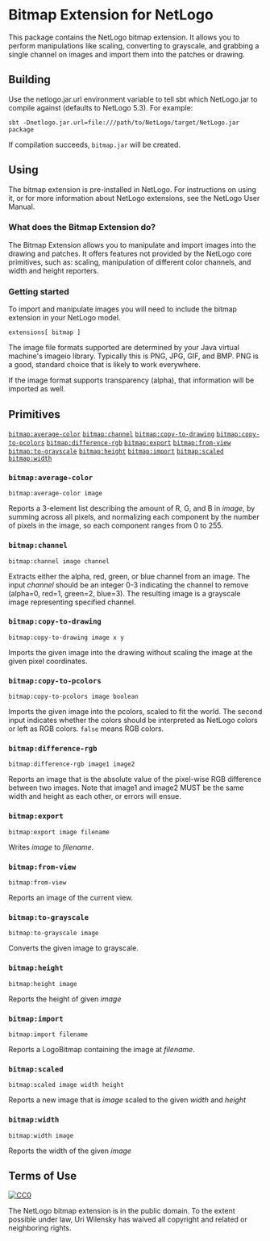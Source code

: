 
# Bitmap Extension for NetLogo

This package contains the NetLogo bitmap extension. It allows you to perform manipulations like scaling, converting to grayscale, and grabbing a single channel on images and import them into the patches or drawing.

## Building

Use the netlogo.jar.url environment variable to tell sbt which NetLogo.jar to compile against (defaults to NetLogo 5.3). For example:

    sbt -Dnetlogo.jar.url=file:///path/to/NetLogo/target/NetLogo.jar package

If compilation succeeds, `bitmap.jar` will be created.

## Using

The bitmap extension is pre-installed in NetLogo. For instructions on using it, or for more information about NetLogo extensions, see the NetLogo User Manual.

### What does the Bitmap Extension do?

The Bitmap Extension allows you to manipulate and import images into
the drawing and patches. It offers features not provided by the
NetLogo core primitives, such as: scaling, manipulation of different
color channels, and width and height reporters.

### Getting started

To import and manipulate images you will need to include the bitmap
extension in your NetLogo model.

```NetLogo
extensions[ bitmap ]
```

The image file formats supported are determined by your Java virtual
machine's imageio library. Typically this is PNG, JPG, GIF, and
BMP. PNG is a good, standard choice that is likely to work
everywhere.

If the image format supports transparency (alpha), that information
will be imported as well.

## Primitives

[`bitmap:average-color`](#bitmapaverage-color)
[`bitmap:channel`](#bitmapchannel)
[`bitmap:copy-to-drawing`](#bitmapcopy-to-drawing)
[`bitmap:copy-to-pcolors`](#bitmapcopy-to-pcolors)
[`bitmap:difference-rgb`](#bitmapdifference-rgb)
[`bitmap:export`](#bitmapexport)
[`bitmap:from-view`](#bitmapfrom-view)
[`bitmap:to-grayscale`](#bitmapto-grayscale)
[`bitmap:height`](#bitmapheight)
[`bitmap:import`](#bitmapimport)
[`bitmap:scaled`](#bitmapscaled)
[`bitmap:width`](#bitmapwidth)


### `bitmap:average-color`

```NetLogo
bitmap:average-color image
```


Reports a 3-element list describing the amount of R, G, and B in
*image*, by summing across all pixels, and normalizing each
component by the number of pixels in the image, so each component
ranges from 0 to 255.



### `bitmap:channel`

```NetLogo
bitmap:channel image channel
```


Extracts either the alpha, red, green, or blue channel from an image.
The input *channel* should be an integer 0-3 indicating the
channel to remove (alpha=0, red=1, green=2, blue=3). The resulting
image is a grayscale image representing specified channel.



### `bitmap:copy-to-drawing`

```NetLogo
bitmap:copy-to-drawing image x y
```


Imports the given image into the drawing without scaling the image at
the given pixel coordinates.



### `bitmap:copy-to-pcolors`

```NetLogo
bitmap:copy-to-pcolors image boolean
```


Imports the given image into the pcolors, scaled to fit the world.
The second input indicates whether the colors should be interpreted
as NetLogo colors or left as RGB colors. <code>false</code> means RGB
colors.



### `bitmap:difference-rgb`

```NetLogo
bitmap:difference-rgb image1 image2
```


Reports an image that is the absolute value of the pixel-wise RGB
difference between two images. Note that image1 and image2 MUST be
the same width and height as each other, or errors will ensue.



### `bitmap:export`

```NetLogo
bitmap:export image filename
```

Writes *image* to *filename*.


### `bitmap:from-view`

```NetLogo
bitmap:from-view
```

Reports an image of the current view.


### `bitmap:to-grayscale`

```NetLogo
bitmap:to-grayscale image
```

Converts the given image to grayscale.


### `bitmap:height`

```NetLogo
bitmap:height image
```

Reports the height of given *image*


### `bitmap:import`

```NetLogo
bitmap:import filename
```

Reports a LogoBitmap containing the image at *filename*.


### `bitmap:scaled`

```NetLogo
bitmap:scaled image width height
```

Reports a new image that is *image* scaled to the given *width* and *height*


### `bitmap:width`

```NetLogo
bitmap:width image
```

Reports the width of the given *image*


## Terms of Use

[![CC0](http://i.creativecommons.org/p/zero/1.0/88x31.png)](http://creativecommons.org/publicdomain/zero/1.0/)

The NetLogo bitmap extension is in the public domain.  To the extent possible under law, Uri Wilensky has waived all copyright and related or neighboring rights.
